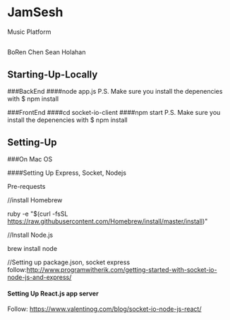 # JamSesh
Music Platform


## 

BoRen Chen 
Sean Holahan

## Starting-Up-Locally
###BackEnd
####node app.js
P.S. Make sure you install the depenencies with 
$ npm install


###FrontEnd
####cd socket-io-client
####npm start
P.S. Make sure you install the depenencies with 
$ npm install



## Setting-Up

###On Mac OS

####Setting Up Express, Socket, Nodejs


Pre-requests

//install Homebrew

ruby -e "$(curl -fsSL https://raw.githubusercontent.com/Homebrew/install/master/install)"

//Install Node.js

brew install node

//Setting up package.json, socket express
follow:http://www.programwitherik.com/getting-started-with-socket-io-node-js-and-express/

#### Setting Up React.js app server
Follow:
https://www.valentinog.com/blog/socket-io-node-js-react/
